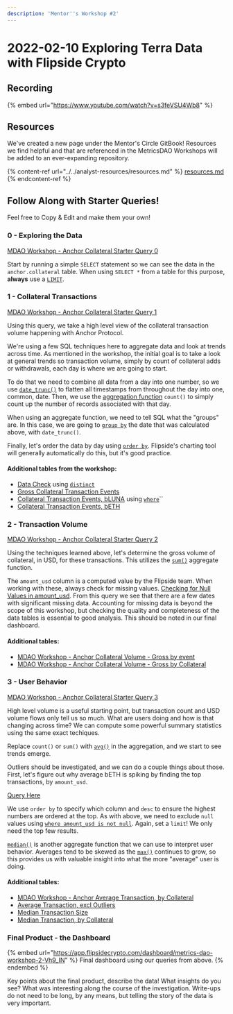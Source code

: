 ```yaml
---
description: 'Mentor''s Workshop #2'
---
```


# 2022-02-10 Exploring Terra Data with Flipside Crypto

## Recording

{% embed url="https://www.youtube.com/watch?v=s3feVSU4Wb8" %}

## Resources

We've created a new page under the Mentor's Circle GitBook! Resources we find helpful and that are referenced in the MetricsDAO Workshops will be added to an ever-expanding repository.

{% content-ref url="../../analyst-resources/resources.md" %}
[resources.md](../../analyst-resources/resources.md)
{% endcontent-ref %}

## Follow Along with Starter Queries!

Feel free to Copy & Edit and make them your own!

### 0 - Exploring the Data

[MDAO Workshop - Anchor Collateral Starter Query 0](https://app.flipsidecrypto.com/velocity/queries/572039b9-5864-4b41-9164-fc2294fb8866)

Start by running a simple `SELECT` statement so we can see the data in the `anchor.collateral` table. When using `SELECT *` from a table for this purpose, **always** use a [`LIMIT`](https://mode.com/sql-tutorial/sql-limit/).

### 1 - Collateral Transactions

[MDAO Workshop - Anchor Collateral Starter Query 1](https://app.flipsidecrypto.com/velocity/queries/aa3eb6c6-6cd6-42e4-b7d2-97c72aae3b0b)

Using this query, we take a high level view of the collateral transaction volume happening with Anchor Protocol.

We're using a few SQL techniques here to aggregate data and look at trends across time. As mentioned in the workshop, the initial goal is to take a look at general trends so transaction volume, simply by count of collateral adds or withdrawals, each day is where we are going to start.

To do that we need to combine all data from a day into one number, so we use [`date_trunc()`](https://docs.snowflake.com/en/sql-reference/functions/date\_trunc.html) to flatten all timestamps from throughout the day into one, common, date. Then, we use the [aggregation function](https://mode.com/sql-tutorial/sql-aggregate-functions/) `count()` to simply count up the number of records associated with that day.

When using an aggregate function, we need to tell SQL what the "groups" are. In this case, we are going to [`group by`](https://mode.com/sql-tutorial/sql-group-by/) the date that was calculated above, with `date_trunc()`.

Finally, let's order the data by day using [`order by`](https://mode.com/sql-tutorial/sql-order-by/). Flipside's charting tool will generally automatically do this, but it's good practice.

#### Additional tables from the workshop:

* [Data Check](https://app.flipsidecrypto.com/velocity/queries/0389886a-fdae-4055-99e1-e726c6cef9e1) using [`distinct`](https://mode.com/sql-tutorial/sql-distinct/)
* [Gross Collateral Transaction Events](https://app.flipsidecrypto.com/velocity/queries/63767222-e809-4b9a-bb78-20b5138326c6)
* [Collateral Transaction Events, bLUNA](https://app.flipsidecrypto.com/velocity/queries/a0075801-3555-4978-b5cb-ee98c1e6612d) using [`where`](https://mode.com/sql-tutorial/sql-where/)``
* [Collateral Transaction Events, bETH](https://app.flipsidecrypto.com/velocity/queries/7fa0643a-f208-4542-a17e-275d40ee8ab6)

### 2 - Transaction Volume

[MDAO Workshop - Anchor Collateral Starter Query 2](https://app.flipsidecrypto.com/velocity/queries/274db57c-8805-49bd-b118-5a39d5f8f43b)

Using the techniques learned above, let's determine the gross volume of collateral, in USD, for these transactions. This utilizes the [`sum()`](https://mode.com/sql-tutorial/sql-sum/) aggregate function.

The `amount_usd` column is a computed value by the Flipside team. When working with these, always check for missing values. [Checking for Null Values in amount\_usd](https://app.flipsidecrypto.com/velocity/queries/cd221ed5-5bdc-4696-8997-79cdb9530cb5). From this query we see that there are a few dates with significant missing data. Accounting for missing data is beyond the scope of this workshop, but checking the quality and completeness of the data tables is essential to good analysis. This should be noted in our final dashboard.

#### Additional tables:

* [MDAO Workshop - Anchor Collateral Volume - Gross by event](https://app.flipsidecrypto.com/velocity/queries/7afdb980-6c36-42aa-84a8-61790c5cc63f)
* [MDAO Workshop - Anchor Collateral Volume - Gross by Collateral](https://app.flipsidecrypto.com/velocity/queries/e680cc97-3595-45ec-8b2d-eb3b99f6c193)

### 3 - User Behavior

[MDAO Workshop - Anchor Collateral Starter Query 3](https://app.flipsidecrypto.com/velocity/queries/50936448-72ff-400b-a3c1-e72bd81e20ab)

High level volume is a useful starting point, but transaction count and USD volume flows only tell us so much. What are users doing and how is that changing across time? We can compute some powerful summary statistics using the same exact techiques.

Replace `count()` or `sum()` with [`avg()`](https://mode.com/sql-tutorial/sql-avg/) in the aggregation, and we start to see trends emerge.

Outliers should be investigated, and we can do a couple things about those. First, let's figure out why average bETH is spiking by finding the top transactions, by `amount_usd`.&#x20;

[Query Here](https://app.flipsidecrypto.com/velocity/queries/90157f8a-179d-4a32-bc13-5090dceb08df)&#x20;

We use `order by` to specify which column and `desc` to ensure the highest numbers are ordered at the top. As with above, we need to exclude `null` values using [`where amount_usd is not null`](https://mode.com/sql-tutorial/sql-is-null/). Again, set a `limit`! We only need the top few results.

[`median()`](https://docs.snowflake.com/en/sql-reference/functions/median.html) is another aggregate function that we can use to interpret user behavior. Averages tend to be skewed as the [`max()`](https://mode.com/sql-tutorial/sql-min-max/) continues to grow, so this provides us with valuable insight into what the more "average" user is doing.

#### Additional tables:

* [MDAO Workshop - Anchor Average Transaction, by Collateral](https://app.flipsidecrypto.com/velocity/queries/b75736c7-82db-44ec-87f7-d9e4d25edae0)
* [Average Transaction, excl Outliers](https://app.flipsidecrypto.com/velocity/queries/d6b6194c-f8c6-401d-a79b-d0238e36c221)
* [Median Transaction Size](https://app.flipsidecrypto.com/velocity/queries/61f856aa-f0ba-4733-aa6d-35c17fcf41b9)
* [Median Transaction, by Collateral](https://app.flipsidecrypto.com/velocity/queries/5c1c94e6-b13e-4605-a7d6-dc8967efe30e)

### Final Product - the Dashboard

{% embed url="https://app.flipsidecrypto.com/dashboard/metrics-dao-workshop-2-Vh9_IN" %}
Final dashboard using our queries from above.
{% endembed %}

Key points about the final product, describe the data! What insights do you see? What was interesting along the course of the investigation. Write-ups do not need to be long, by any means, but telling the story of the data is very important.
